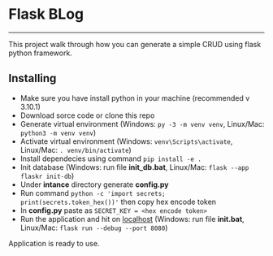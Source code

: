 # Flask BLog
---
This project walk through how you can generate a simple CRUD using flask python framework.

## Installing
- Make sure you have install python in your machine (recommended v 3.10.1)
- Download sorce code or clone this repo
- Generate virtual environment (Windows: `py -3 -m venv venv`, Linux/Mac: `python3 -m venv venv`) 
- Activate virtual environment (Windows: `venv\Scripts\activate`, Linux/Mac: `. venv/bin/activate`)
- Install dependecies using command `pip install -e .`
- Init database (Windows: run file **__init_db__.bat**, Linux/Mac: `flask --app flaskr init-db`)
- Under **intance** directory generate **__config__.py**
- Run command `python -c 'import secrets; print(secrets.token_hex())'` then copy hex encode token
- In **__config__.py** paste as `SECRET_KEY = <hex encode token>`
- Run the application and hit on [localhost](http://localhost:8080) (Windows: run file **__init__.bat**, Linux/Mac: `flask run --debug --port 8080`)

Application is ready to use.
